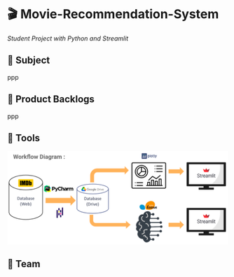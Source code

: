 # :clapper:  Movie-Recommendation-System 
*Student Project with Python and Streamlit*

## :beginner: Subject 

ppp


## :dart: Product Backlogs

ppp


## :wrench: Tools

![Picture1](Pictures/WorkflowDiagram.png)


## :handshake: Team
